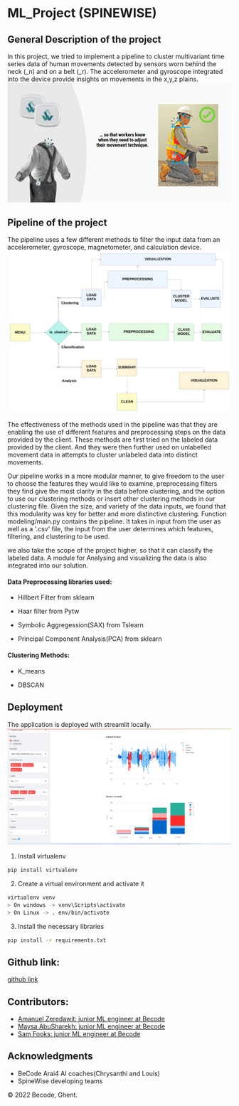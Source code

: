 # ML_Project (SPINEWISE)

## General Description of the project
In this project, we tried to implement a pipeline to cluster multivariant time series data of human movements detected by sensors worn behind the neck (_n) and on a belt (_r). The accelerometer and gyroscope integrated into the device provide insights on movements in the x,y,z plains.
![sensor image](images/logo.png)


## Pipeline of the project

The pipeline uses a few different methods to filter the input data from an accelerometer, gyroscope, magnetometer, and calculation device.  
![pipeline image](images/pipe.png)



The effectiveness of the methods used in the pipeline was that they are enabling the use of different features and preprocessing steps on the data provided by the client. 
These methods are first tried on the labeled data provided by the client. And they were then further used on unlabelled movement data in attempts to cluster unlabeled data into distinct movements.  

Our pipeline works in a more modular manner, to give freedom to the user to choose the features they would like to examine, preprocessing filters
they find give the most clarity in the data before clustering, and the option to use our clustering methods or insert other clustering methods in 
our clustering file. Given the size, and variety of the data inputs, we found that this modularity was key for better and more distinctive clustering.
Function modeling/main.py contains the pipeline.  It takes in input from the user as well as a '.csv' file, the input from the user determines which features, filtering, and clustering to be used.

we also take the scope of the project higher, so that it can classify the labeled data. A module for Analysing and visualizing the data is also integrated into
our solution.



#### Data Preprocessing libraries used:

* Hillbert Filter from sklearn

* Haar filter from Pytw

* Symbolic Aggregession(SAX) from Tslearn

* Principal Component Analysis(PCA) from sklearn

#### Clustering Methods:

* K_means

* DBSCAN

## Deployment 
The application is deployed with streamlit locally. 
![pipeline image](images/output.png)

1. Install virtualenv

```bash
pip install virtualenv
```
2. Create a virtual environment and activate it
```bash
virtualenv venv
> On windows -> venv\Scripts\activate
> On Linux -> . env/bin/activate

```
3. Install the necessary libraries
```bash
pip install -r requirements.txt

```


## Github link:

[github link](https://github.com/SpineWiseTeam4/ML_Project)

## Contributors:

* [Amanuel Zeredawit: junior ML engineer at Becode](https://github.com/AmanuelZeredawit)
* [Maysa AbuSharekh: junior ML engineer at Becode](https://github.com/maysahassan)
* [Sam Fooks: junior ML engineer at Becode](https://github.com/samuelfooks)


## Acknowledgments
* BeCode Arai4 AI coaches(Chrysanthi and Louis)
* SpineWise developing teams

© 2022 Becode, Ghent.










	

